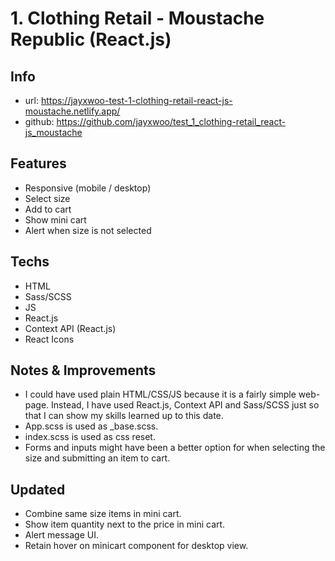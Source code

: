 # 1. Clothing Retail - Moustache Republic (React.js)
## Info
- url: https://jayxwoo-test-1-clothing-retail-react-js-moustache.netlify.app/
- github: https://github.com/jayxwoo/test_1_clothing-retail_react-js_moustache

## Features
- Responsive (mobile / desktop)
- Select size
- Add to cart
- Show mini cart
- Alert when size is not selected

## Techs
- HTML
- Sass/SCSS
- JS
- React.js
- Context API (React.js)
- React Icons

## Notes & Improvements
- I could have used plain HTML/CSS/JS because it is a fairly simple web-page. Instead, I have used React.js, Context API and Sass/SCSS just so that I can show my skills learned up to this date.
- App.scss is used as _base.scss.
- index.scss is used as css reset.
- Forms and inputs might have been a better option for when selecting the size and submitting an item to cart.

## Updated
- Combine same size items in mini cart.
- Show item quantity next to the price in mini cart.
- Alert message UI.
- Retain hover on minicart component for desktop view.